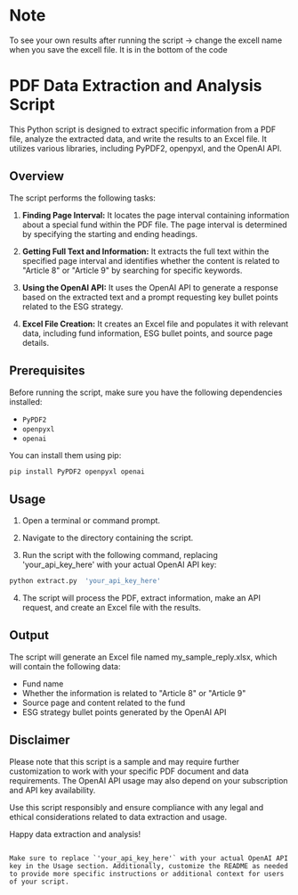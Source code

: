 # Note
To see your own results after running the script -> change the excell name when you save the excell file. It is in the bottom of the code

# PDF Data Extraction and Analysis Script

This Python script is designed to extract specific information from a PDF file, analyze the extracted data, and write the results to an Excel file. It utilizes various libraries, including PyPDF2, openpyxl, and the OpenAI API.

## Overview

The script performs the following tasks:

1. **Finding Page Interval:** It locates the page interval containing information about a special fund within the PDF file. The page interval is determined by specifying the starting and ending headings.

2. **Getting Full Text and Information:** It extracts the full text within the specified page interval and identifies whether the content is related to "Article 8" or "Article 9" by searching for specific keywords.

3. **Using the OpenAI API:** It uses the OpenAI API to generate a response based on the extracted text and a prompt requesting key bullet points related to the ESG strategy.

4. **Excel File Creation:** It creates an Excel file and populates it with relevant data, including fund information, ESG bullet points, and source page details.

## Prerequisites

Before running the script, make sure you have the following dependencies installed:

- `PyPDF2`
- `openpyxl`
- `openai`

You can install them using pip:

```bash
pip install PyPDF2 openpyxl openai
```

## Usage

1. Open a terminal or command prompt.

2. Navigate to the directory containing the script.

3. Run the script with the following command, replacing 'your_api_key_here' with your actual OpenAI API key:

```bash
python extract.py  'your_api_key_here'
```

4. The script will process the PDF, extract information, make an API request, and create an Excel file with the results.


## Output 

The script will generate an Excel file named my_sample_reply.xlsx, which will contain the following data:

- Fund name
- Whether the information is related to "Article 8" or "Article 9"
- Source page and content related to the fund
- ESG strategy bullet points generated by the OpenAI API

## Disclaimer

Please note that this script is a sample and may require further customization to work with your specific PDF document and data requirements. The OpenAI API usage may also depend on your subscription and API key availability.

Use this script responsibly and ensure compliance with any legal and ethical considerations related to data extraction and usage.

Happy data extraction and analysis!

```vbnet

Make sure to replace `'your_api_key_here'` with your actual OpenAI API key in the Usage section. Additionally, customize the README as needed to provide more specific instructions or additional context for users of your script.

```
